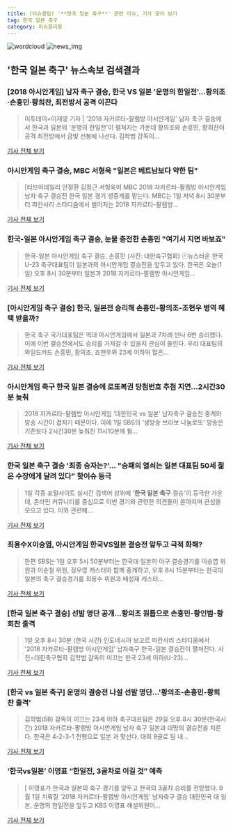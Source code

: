 ```yaml
---
title: (이슈클립) '**한국 일본 축구**' 관련 이슈, 기사 모아 보기
tag: 한국 일본 축구
category: 이슈클리핑
---
```

![wordcloud](https://s3.ap-northeast-2.amazonaws.com/lyrics101-wordcloud/2018-09-01-1535797201.png)
![news_img](https://user-images.githubusercontent.com/42597476/44507050-1206f400-a6e4-11e8-8d98-7ffbfebb353f.png)
## **'**한국 일본 축구**'** 뉴스속보 검색결과
### [2018 아시안게임] 남자 축구 결승, 한국 VS 일본 '운명의 한일전'…황의조·손흥민·황희찬, 최전방서 공격 이끈다

>이투데이=이재영 기자 | '2018 자카르타-팔렘방 아시안게임' 남자 축구 결승에서 한국과 일본의 '운명의 한일전'이 펼쳐지는 가운데 황의조와 손흥민, 황희찬이 공격 최전방에서 금빛 선봉에 나선다. 김학범 감독이...

<a href="http://www.etoday.co.kr/news/section/newsview.php?idxno=1658813" target="_blank">기사 전체 보기</a>

### 아시안게임 축구 결승, MBC 서형욱 "일본은 베트남보다 약한 팀"

>[티브이데일리 안정환 김정근 서형욱이 MBC 2018 자카르타-팔렘방 아시안게임 남자 축구 결승전 한국 일본 경기 생중계를 맡는다. MBC는 1일 저녁 8시 30분부터 파칸사리 스타디움에서 벌어지는 2018 자카르타-팔렘방...

<a href="http://tvdaily.asiae.co.kr/read.php3?aid=15357802391390942002" target="_blank">기사 전체 보기</a>

### 한국-일본 아시안게임 축구 결승, 눈물 충전한 손흥민 "여기서 지면 바보죠"

>한국-일본 아시안게임 축구 결승, 손흥민 (사진: 대한축구협회) ⓒ뉴스타운 한국 U-23 축구대표팀이 일본과의 아시안게임 결승전을 앞두고 있다. 한국은 오늘(1일) 오후 8시 30분부터 일본과 2018 자카르타-팔렘방 아시안게임...

<a href="http://www.newstown.co.kr/news/articleView.html?idxno=338812" target="_blank">기사 전체 보기</a>

### [아시안게임 축구 결승] 한국, 일본전 승리해 손흥민-황의조-조현우 병역 혜택 받을까?

>한국 축구 국가대표팀은 역대 아시안게임에서 일본과 7차례 만나 6번 승리했다. 이에 이번 결승전에서도 승리를 가져갈 수 있을지 관심이 쏠린다. 우리 대표팀의 와일드카드 손흥민, 황의조, 조현우와 23세 이하의 많은...

<a href="http://www.anewsa.com/detail.php?number=1364799&thread=06r02" target="_blank">기사 전체 보기</a>

### 아시안게임 축구 한국 일본 결승에 로또복권 당첨번호 추첨 지연...2시간30분 늦춰

>2018 자카르타-팔렘방 아시안게임 ’대한민국 vs 일본’ 남자축구 결승전 중계와 방송 시간이 겹치기 때문이다. 이에 1일 SBS의 ‘생방송 브라보 나눔로또’ 방송은 기존보다 2시간30분 늦춰진 11시10분께 될...

<a href="http://www.kookje.co.kr/news2011/asp/newsbody.asp?code=0600&key=20180901.99099000054" target="_blank">기사 전체 보기</a>

### **한국 일본 축구** 결승 '최종 승자는?'... "승패의 열쇠는 일본 대표팀 50세 젊은 수장에게 달려 있다" 핫이슈 등극

>1일 각종 포털사이트 실시간 검색어 상위에 '**한국 일본 축구** 결승'이 등극한 가운데, 온라인 커뮤니티를 중심으로 이번 경기와 관련한 의견들이 쏟아지며 관심을 모으고 있다. 이와 관련해...

<a href="http://www.kns.tv/news/articleView.html?idxno=465363" target="_blank">기사 전체 보기</a>

### 최용수X이승엽, 아시안게임 한국VS일본 결승전 앞두고 극적 화해?

>한편 SBS는 1일 오후 5시 50분부터는 한국대 일본의 야구 결승경기를 이승엽 위원과 이순철 위원, 정우영 캐스터와 함께 중계하고, 오후 8시 15분부터는 한국대 일본의 축구 결승경기를 최용수 위원과 배성재 캐스터...

<a href="http://www.mydaily.co.kr/new_yk/html/read.php?newsid=201809011704746737&ext=na" target="_blank">기사 전체 보기</a>

### [**한국 일본 축구** 결승] 선발 명단 공개…황의조 원톱으로 손흥민-황인범-황희찬 출격

>1일 오후 8시 30분 (한국 시간) 인도네시아 보고르 파칸사리 스타디움에서 '2018 자카르타-팔렘방 아시안게임' 남자축구 한국-일본 결승전이 펼쳐진다. 사진=대한축구협회 김학범 감독이 이끄는 한국 23세 이하(U-23)...

<a href="http://www.mediapen.com/news/view/379991" target="_blank">기사 전체 보기</a>

### [한국 vs 일본 축구] 운명의 결승전 나설 선발 명단...'황의조-손흥민-황희찬 출격'

>김학범(58) 감독이 이끄는 23세 이하 축구대표팀은 29일 오후 8시 30분(한국시간) 2018 자카르타-팔렘방 아시안게임 남자 축구 일본과 대망의 결승전을 치른다. 한국은 4-2-3-1 전형으로 일본 과 맞선다. 대회 9골로 팀 내...

<a href="http://www.sporbiz.co.kr/news/articleView.html?idxno=268205" target="_blank">기사 전체 보기</a>

### ‘한국vs일본’ 이영표 “한일전, 3골차로 이길 것” 예측

>[ 이영표가 한국과 일본의 축구 경기를 앞두고 한국의 3골차 승리를 전망했다. 9월 1일 치뤄질 ‘2018 자카르타-팔렘방 아시안게임’ 남자축구 결승 대한민국 대 일본, 운명의 한일전을 앞두고 KBS 이영표 해설위원이...

<a href="http://www.newsen.com/news_view.php?uid=201809011000012410" target="_blank">기사 전체 보기</a>


